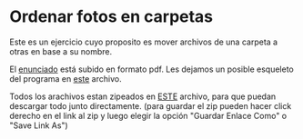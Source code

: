 Ordenar fotos en carpetas
=========================

Este es un ejercicio cuyo proposito es mover archivos de una carpeta a otras en base a su nombre.

El [enunciado](enunciado.pdf) está subido en formato pdf.
Les dejamos un posible esqueleto del programa en [este](ordena_fotos.py) archivo.

Todos los arachivos estan zipeados en [ESTE](Ordena_fotos.zip) archivo, para que puedan descargar todo junto directamente. (para guardar el zip pueden hacer click derecho en el link al zip y luego elegir la opción "Guardar Enlace Como" o "Save Link As")
